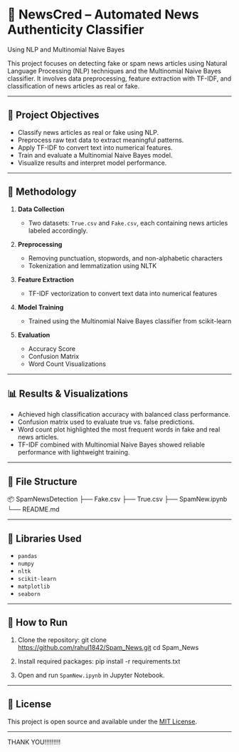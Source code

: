 # 📰 NewsCred – Automated News Authenticity Classifier 
Using NLP and Multinomial Naive Bayes

This project focuses on detecting fake or spam news articles using Natural Language Processing (NLP) techniques and the Multinomial Naive Bayes classifier. It involves data preprocessing, feature extraction with TF-IDF, and classification of news articles as real or fake.

---

## 📌 Project Objectives

- Classify news articles as real or fake using NLP.
- Preprocess raw text data to extract meaningful patterns.
- Apply TF-IDF to convert text into numerical features.
- Train and evaluate a Multinomial Naive Bayes model.
- Visualize results and interpret model performance.

---

## 🧠 Methodology

1. **Data Collection**  
   - Two datasets: `True.csv` and `Fake.csv`, each containing news articles labeled accordingly.

2. **Preprocessing**  
   - Removing punctuation, stopwords, and non-alphabetic characters  
   - Tokenization and lemmatization using NLTK

3. **Feature Extraction**  
   - TF-IDF vectorization to convert text data into numerical features

4. **Model Training**  
   - Trained using the Multinomial Naive Bayes classifier from scikit-learn

5. **Evaluation**  
   - Accuracy Score  
   - Confusion Matrix  
   - Word Count Visualizations

---

## 📊 Results & Visualizations

- Achieved high classification accuracy with balanced class performance.
- Confusion matrix used to evaluate true vs. false predictions.
- Word count plot highlighted the most frequent words in fake and real news articles.
- TF-IDF combined with Multinomial Naive Bayes showed reliable performance with lightweight training.

---

## 📁 File Structure
📦 SpamNewsDetection
├── Fake.csv
├── True.csv
├── SpamNew.ipynb
└── README.md


---

## 🧪 Libraries Used

- `pandas`
- `numpy`
- `nltk`
- `scikit-learn`
- `matplotlib`
- `seaborn`

---

## 🚀 How to Run

1. Clone the repository:
git clone https://github.com/rahul1842/Spam_News.git
cd Spam_News


2. Install required packages:
pip install -r requirements.txt


3. Open and run `SpamNew.ipynb` in Jupyter Notebook.

---

## 🧾 License

This project is open source and available under the [MIT License](LICENSE).

---

THANK YOU!!!!!!!!!
